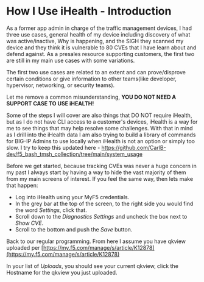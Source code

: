 # How I Use iHealth - Introduction
As a former app admin in charge of the traffic management devices, I had three use cases, general health of my device including discovery of what was active/inactive, Why is <insert some odd thing> happening, and the SIGH they scanned my device and they think it is vulnerable to 80 CVEs that I have learn about and defend against.
As a presales resource supporting customers, the first two are still in my main use cases with some variations.

The first two use cases are related to an extent and can prove/disprove certain conditions or give information to other teams(like developer, hypervisor, networking, or security teams).

Let me remove a common misunderstanding, **YOU DO NOT NEED A SUPPORT CASE TO USE iHEALTH!**

Some of the steps I will cover are also things that DO NOT require iHealth, but as I do not have CLI access to a customer's devices, iHealth is a way for me to see things that may help resolve some challenges.  With that in mind as I drill into the iHealth data I am also trying to build a library of commands for BIG-IP Admins to use locally when iHealth is not an option or simply too slow.  I try to keep this updated here - https://github.com/CarlB-dev/f5_bash_tmsh_collection/tree/main/system_usage 

Before we get started, because tracking CVEs was never a huge concern in my past I always start by having a way to hide the vast majority of them from my main screens of interest.  If you feel the same way, then lets make that happen:
- Log into iHealth using your MyF5 credentials.
- In the grey bar at the top of the screen, to the right side you would find the word *Settings*, click that.
- Scroll down to the *Diagnostics Settings* and uncheck the box next to *Show CVE*.
- Scroll to the bottom and push the *Save* button.

Back to our regular programming.  From here I assume you have qkview uploaded per [https://my.f5.com/manage/s/article/K12878](https://my.f5.com/manage/s/article/K12878)

In your list of *Uploads*, you should see your current qkview, click the Hostname for the qkview you just uploaded.
